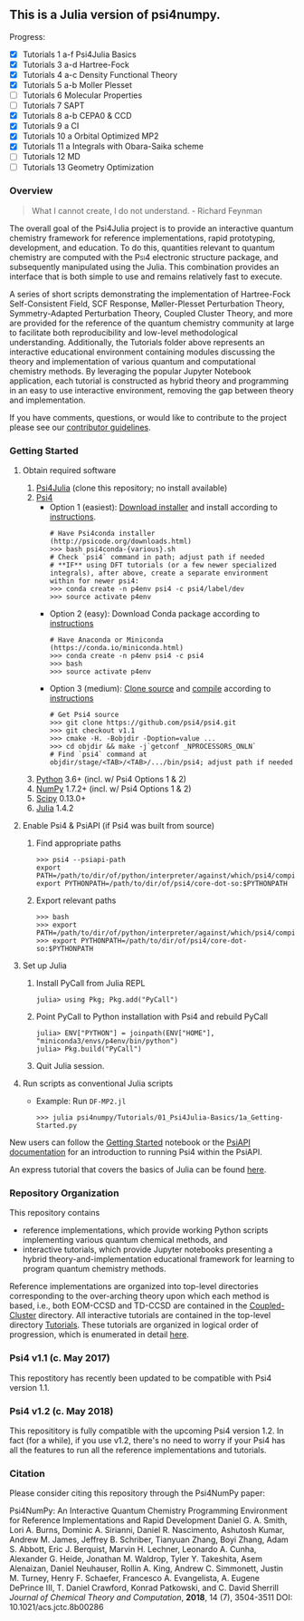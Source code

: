 <!--
<p align="center">
<br>
<img src="media/psi4numpybanner.png" alt="Psi4NumPy banner logo" height=200> <br>
<a href="https://zenodo.org/badge/latestdoi/22622192"> <img src="https://zenodo.org/badge/22622192.svg" /></a>
<a href="https://travis-ci.org/psi4/psi4numpy"><img src="https://travis-ci.org/psi4/psi4numpy.svg?branch=master"></a>
<a href="https://codecov.io/gh/psi4/psi4numpy"> <img src="https://codecov.io/gh/psi4/psi4numpy/branch/master/graph/badge.svg" /></a>
<a href="https://opensource.org/licenses/BSD-3-Clause"><img src="https://img.shields.io/badge/License-BSD%203--Clause-blue.svg" /></a>
<br>
<a href="#"> <img src="https://img.shields.io/github/release/psi4/psi4numpy.svg" /></a>
<a href="#"> <img src="https://img.shields.io/github/commits-since/psi4/psi4numpy/latest.svg" /></a>
<a href="#"> <img src="https://img.shields.io/github/release-date/psi4/psi4numpy.svg" /></a>
<a href="#"> <img src="https://img.shields.io/github/commit-activity/y/psi4/psi4numpy.svg" /></a>
<br>
</p>
-->

## This is a Julia version of psi4numpy.
Progress:
- [x] Tutorials  1 a-f Psi4Julia Basics
- [x] Tutorials  3 a-d Hartree-Fock
- [x] Tutorials  4 a-c Density Functional Theory
- [x] Tutorials  5 a-b Moller Plesset
- [ ] Tutorials  6     Molecular Properties
- [ ] Tutorials  7     SAPT
- [x] Tutorials  8 a-b CEPA0 & CCD
- [x] Tutorials  9 a   CI
- [x] Tutorials 10 a   Orbital Optimized MP2
- [x] Tutorials 11 a   Integrals with Obara-Saika scheme
- [ ] Tutorials 12     MD
- [ ] Tutorials 13     Geometry Optimization

### Overview

> What I cannot create, I do not understand. - Richard Feynman

The overall goal of the Psi4Julia project is to provide an interactive quantum chemistry
framework for reference implementations, rapid prototyping, development, and education.
To do this, quantities relevant to quantum chemistry are computed with the
<span style="font-variant:small-caps;"> Psi4 </span> electronic structure package, and subsequently manipulated 
using the Julia.  This combination
provides an interface that is both simple to use and remains relatively fast
to execute. 

A series of short scripts demonstrating the implementation of Hartree-Fock Self-Consistent 
Field, SCF Response, Møller-Plesset Perturbation Theory, Symmetry-Adapted Perturbation Theory, 
Coupled Cluster Theory, and more are provided for the reference of the quantum chemistry
community at large to facilitate both reproducibility and low-level methodological understanding.
Additionally, the Tutorials folder above represents an interactive educational
environment containing modules discussing the theory and implementation of various
quantum and computational chemistry methods.  By leveraging the popular Jupyter Notebook
application, each tutorial is constructed as hybrid theory and programming in an easy to use
interactive environment, removing the gap between theory and implementation.

If you have comments, questions, or would like to contribute to the project
please see our [contributor guidelines](https://github.com/psi4/psi4numpy/blob/master/CONTRIBUTING.md).

### Getting Started

1. Obtain required software
    1. [Psi4Julia](https://github.com/zyth0s/psi4julia) (clone this repository; no install available)
    2. [Psi4](http://psicode.org/psi4manual/1.1/build_obtaining.html)
        * Option 1 (easiest): [Download installer](http://vergil.chemistry.gatech.edu/psicode-download/1.1.html) and install according to [instructions](http://psicode.org/psi4manual/1.1/conda.html#how-to-install-a-psi4-binary-with-the-psi4conda-installer-command-line).
          ```
          # Have Psi4conda installer (http://psicode.org/downloads.html)
          >>> bash psi4conda-{various}.sh
          # Check `psi4` command in path; adjust path if needed
          # **IF** using DFT tutorials (or a few newer specialized integrals), after above, create a separate environment within for newer psi4:
          >>> conda create -n p4env psi4 -c psi4/label/dev
          >>> source activate p4env
          ```
        * Option 2 (easy): Download Conda package according to [instructions](http://psicode.org/psi4manual/1.1/conda.html#how-to-install-a-psi4-binary-into-an-ana-miniconda-distribution)
          ```
          # Have Anaconda or Miniconda (https://conda.io/miniconda.html)
          >>> conda create -n p4env psi4 -c psi4
          >>> bash
          >>> source activate p4env
          ```
        * Option 3 (medium): [Clone source](https://github.com/psi4/psi4) and [compile](https://github.com/psi4/psi4/blob/master/CMakeLists.txt#L16-L143) according to [instructions](http://psicode.org/psi4manual/master/build_faq.html#configuring-building-and-installing-psifour-via-source)
          ```
          # Get Psi4 source
          >>> git clone https://github.com/psi4/psi4.git
          >>> git checkout v1.1
          >>> cmake -H. -Bobjdir -Doption=value ...
          >>> cd objdir && make -j`getconf _NPROCESSORS_ONLN`
          # Find `psi4` command at objdir/stage/<TAB>/<TAB>/.../bin/psi4; adjust path if needed
          ```
    3. [Python](https://python.org) 3.6+ (incl. w/ Psi4 Options 1 & 2)
    4. [NumPy](http://www.numpy.org) 1.7.2+ (incl. w/ Psi4 Options 1 & 2)
    5. [Scipy](https://scipy.org) 0.13.0+
    6. [Julia](https://julialang.org) 1.4.2    
2. Enable Psi4 & PsiAPI (if Psi4 was built from source)
   1. Find appropriate paths
        ```
        >>> psi4 --psiapi-path
        export PATH=/path/to/dir/of/python/interpreter/against/which/psi4/compiled:$PATH
        export PYTHONPATH=/path/to/dir/of/psi4/core-dot-so:$PYTHONPATH
        ```
    2. Export relevant paths
        ```
        >>> bash
        >>> export PATH=/path/to/dir/of/python/interpreter/against/which/psi4/compiled:$PATH
        >>> export PYTHONPATH=/path/to/dir/of/psi4/core-dot-so:$PYTHONPATH
        ```
3. Set up Julia
    1. Install PyCall from Julia REPL
        ```
        julia> using Pkg; Pkg.add("PyCall")
        ```
    2. Point PyCall to Python installation with Psi4 and rebuild PyCall
        ```
        julia> ENV["PYTHON"] = joinpath(ENV["HOME"], "miniconda3/envs/p4env/bin/python")
        julia> Pkg.build("PyCall")
        ```
    3. Quit Julia session.

4. Run scripts as conventional Julia scripts
    * Example: Run `DF-MP2.jl`
        ```
        >>> julia psi4numpy/Tutorials/01_Psi4Julia-Basics/1a_Getting-Started.py
        ```

New users can follow the
[Getting Started](https://github.com/zyth0s/psi4julia/blob/master/Tutorials/01_Psi4Julia-Basics/1a_Getting-Started.ipynb)
notebook or the [PsiAPI documentation](http://psicode.org/psi4manual/master/psiapi.html) for an introduction to running Psi4 within the PsiAPI.

An express tutorial that covers the basics of Julia can be found
[here](https://github.com/bkamins/The-Julia-Express).

### Repository Organization

This repository contains

* reference implementations, which provide working Python scripts implementing
various quantum chemical methods, and
* interactive tutorials, which provide Jupyter notebooks presenting a hybrid
theory-and-implementation educational framework for learning to program quantum
chemistry methods.

Reference implementations are organized into top-level directories
corresponding to the over-arching theory upon which each method is based, i.e.,
both EOM-CCSD and TD-CCSD are contained in the
[Coupled-Cluster](https://github.com/zyth0s/psi4julia/tree/master/Coupled-Cluster)
directory.  All interactive tutorials are contained in the top-level directory
[Tutorials](https://github.com/zyth0s/psi4julia/tree/master/Tutorials).  These
tutorials are organized in logical order of progression, which is enumerated in
detail
[here](https://github.com/zyth0s/psi4julia/tree/master/Tutorials#interactive-tutorials).

### Psi4 v1.1 (c. May 2017)
This repostitory has recently been updated to be compatible with Psi4 version 1.1.

### Psi4 v1.2 (c. May 2018)
This reposititory is fully compatible with the upcoming Psi4 version 1.2.
In fact (for a while), if you use v1.2, there's no need to worry if your Psi4 has
all the features to run all the reference implementations and tutorials.

### Citation
Please consider citing this repository through the Psi4NumPy paper:

Psi4NumPy: An Interactive Quantum Chemistry Programming Environment for Reference Implementations and Rapid Development
Daniel G. A. Smith, Lori A. Burns, Dominic A. Sirianni, Daniel R. Nascimento, Ashutosh Kumar, Andrew M. James, Jeffrey B. Schriber, Tianyuan Zhang, Boyi Zhang, Adam S. Abbott, Eric J. Berquist, Marvin H. Lechner, Leonardo A. Cunha, Alexander G. Heide, Jonathan M. Waldrop, Tyler Y. Takeshita, Asem Alenaizan, Daniel Neuhauser, Rollin A. King, Andrew C. Simmonett, Justin M. Turney, Henry F. Schaefer, Francesco A. Evangelista, A. Eugene DePrince III, T. Daniel Crawford, Konrad Patkowski, and C. David Sherrill
*Journal of Chemical Theory and Computation*, **2018**, 14 (7), 3504-3511
DOI: 10.1021/acs.jctc.8b00286
